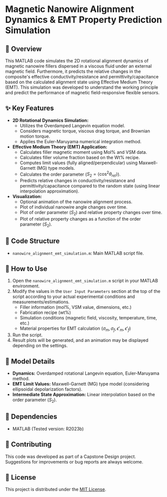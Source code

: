 # Magnetic Nanowire Alignment Dynamics & EMT Property Prediction Simulation

## 📝 Overview

This MATLAB code simulates the 2D rotational alignment dynamics of magnetic nanowire fillers dispersed in a viscous fluid under an external magnetic field. Furthermore, it predicts the relative changes in the composite's effective conductivity/resistance and permittivity/capacitance based on the calculated alignment state using Effective Medium Theory (EMT). This simulation was developed to understand the working principle and predict the performance of magnetic field-responsive flexible sensors.

## ✨ Key Features

* **2D Rotational Dynamics Simulation:**
    * Utilizes the Overdamped Langevin equation model.
    * Considers magnetic torque, viscous drag torque, and Brownian motion torque.
    * Applies the Euler-Maruyama numerical integration method.
* **Effective Medium Theory (EMT) Application:**
    * Calculates filler magnetic moment using Mol% and VSM data.
    * Calculates filler volume fraction based on the Wt% recipe.
    * Computes limit values (fully aligned/perpendicular) using Maxwell-Garnett (MG) type models.
    * Calculates the order parameter ($S_2 = \langle \cos^2 \theta_{rel} \rangle$).
    * Predicts relative changes in conductivity/resistance and permittivity/capacitance compared to the random state (using linear interpolation approximation).
* **Visualization:**
    * Optional animation of the nanowire alignment process.
    * Plot of individual nanowire angle changes over time.
    * Plot of order parameter ($S_2$) and relative property changes over time.
    * Plot of relative property changes as a function of the order parameter ($S_2$).

## 📁 Code Structure

* `nanowire_alignment_emt_simulation.m`: Main MATLAB script file.

## 🚀 How to Use

1.  Open the `nanowire_alignment_emt_simulation.m` script in your MATLAB environment.
2.  Modify the values in the `User Input Parameters` section at the top of the script according to your actual experimental conditions and measurements/estimations.
    * Filler information (mol%, VSM value, dimensions, etc.)
    * Fabrication recipe (wt%)
    * Simulation conditions (magnetic field, viscosity, temperature, time, etc.)
    * Material properties for EMT calculation ($\sigma_m, \sigma_f, \epsilon'_m, \epsilon'_f$)
3.  Run the script.
4.  Result plots will be generated, and an animation may be displayed depending on the settings.

## 🔬 Model Details

* **Dynamics:** Overdamped rotational Langevin equation, Euler-Maruyama method.
* **EMT Limit Values:** Maxwell-Garnett (MG) type model (considering ellipsoidal depolarization factors).
* **Intermediate State Approximation:** Linear interpolation based on the order parameter ($S_2$).

## 🔧 Dependencies

* MATLAB (Tested version: R2023b)

## 🤝 Contributing

This code was developed as part of a Capstone Design project. Suggestions for improvements or bug reports are always welcome.
## 📜 License

This project is distributed under the [MIT License](LICENSE).
